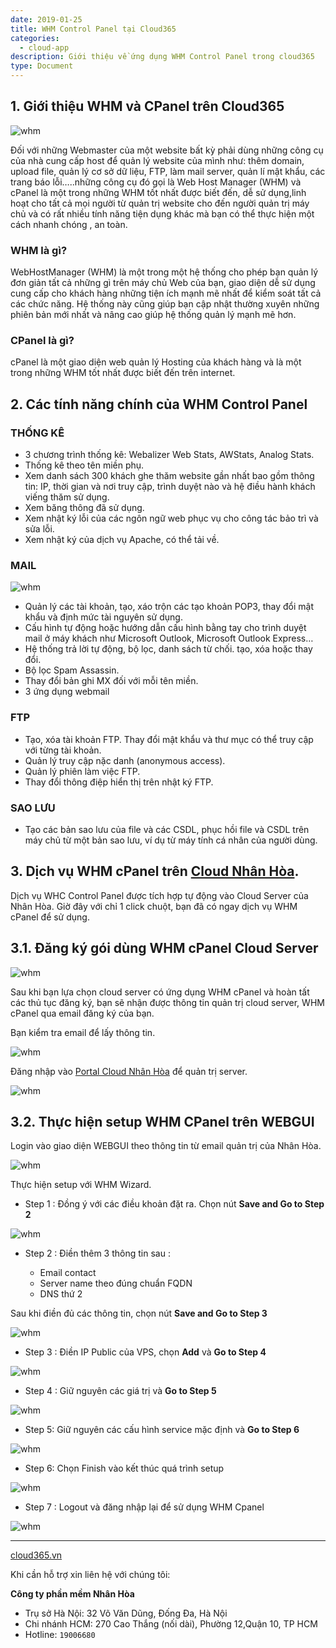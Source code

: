 ```yaml
---
date: 2019-01-25
title: WHM Control Panel tại Cloud365
categories:
  - cloud-app
description: Giới thiệu về ứng dụng WHM Control Panel trong cloud365
type: Document
---
```

## 1. Giới thiệu WHM và CPanel trên Cloud365

![whm](/images/img-whm-cpanel/11.png)

Đối với những Webmaster của một website bất kỳ phải dùng những công cụ của nhà cung cấp host để quản lý website của mình như: thêm domain, upload file, quản lý cơ sở dữ liệu, FTP, làm mail server, quản lí mật khẩu, các trang báo lỗi…..những công cụ đó gọi là Web Host Manager (WHM) và cPanel là một trong những WHM tốt nhất được biết đến, dễ sử dụng,linh hoạt cho tất cả mọi người từ quản trị website cho đến người quản trị máy chủ và có rất nhiều tính năng tiện dụng khác mà bạn có thể thực hiện một cách nhanh chóng , an toàn.

### WHM là gì?

WebHostManager (WHM) là một trong một hệ thống cho phép bạn quản lý đơn giản tất cả những gì trên máy chủ Web của bạn, giao diện dễ sử dụng cung cấp cho khách hàng những tiện ích mạnh mẽ nhất để kiểm soát tất cả các chức năng. Hệ thống này cũng giúp bạn cập nhật thường xuyên những phiên bản mới nhất và nâng cao giúp hệ thống quản lý mạnh mẽ hơn.

### CPanel là gì?

cPanel là một giao diện web quản lý Hosting của khách hàng và là một trong những WHM tốt nhất được biết đến trên internet.

## 2. Các tính năng chính của WHM Control Panel

### THỐNG KÊ

- 3 chương trình thống kê: Webalizer Web Stats, AWStats, Analog Stats.
- Thống kê theo tên miền phụ.
- Xem danh sách 300 khách ghe thăm website gần nhất bao gồm thông tin: IP, thời gian và nơi truy cập, trình duyệt nào và hệ điều hành khách viếng thăm sử dụng.
- Xem băng thông đã sử dụng.
- Xem nhật ký lỗi của các ngôn ngữ web phục vụ cho công tác bảo trì và sửa lỗi.
- Xem nhật ký của dịch vụ Apache, có thể tải về.

### MAIL

![whm](/images/img-whm-cpanel/13.png)

- Quản lý các tài khoản, tạo, xáo trộn các tạo khoản POP3, thay đổi mật khẩu và định mức tài nguyên sử dụng.
- Cấu hình tự động hoặc hướng dẫn cấu hình bằng tay cho trình duyệt mail ở máy khách như Microsoft Outlook, Microsoft Outlook Express…
- Hệ thống trả lời tự động, bộ lọc, danh sách từ chối. tạo, xóa hoặc thay đổi.
- Bộ lọc Spam Assassin.
- Thay đổi bản ghi MX đối với mỗi tên miền.
- 3 ứng dụng webmail

### FTP

- Tạo, xóa tài khoản FTP. Thay đổi mật khẩu và thư mục có thể truy cập với từng tài khoản.
- Quản lý truy cập nặc danh (anonymous access).
- Quản lý phiên làm việc FTP.
- Thay đổi thông điệp hiển thị trên nhật ký FTP.

### SAO LƯU

- Tạo các bản sao lưu của file và các CSDL, phục hồi file và CSDL trên máy chủ từ một bản sao lưu, ví dụ từ máy tính cá nhân của người dùng.

## 3. Dịch vụ WHM cPanel trên  <a href="https://nhanhoa.com/may-chu/may-chu-cloud-server.html" target="_blank">Cloud Nhân Hòa</a>.

Dịch vụ WHC Control Panel được tích hợp tự động vào Cloud Server của Nhân Hòa. Giờ đây với chỉ 1 click chuột, bạn đã có ngay dịch vụ WHM cPanel để sử dụng.

## 3.1. Đăng ký gói dùng WHM cPanel Cloud Server

![whm](/images/img-whm-cpanel/00.png)

Sau khi bạn lựa chọn cloud server có ứng dụng WHM cPanel và hoàn tất các thủ tục đăng ký, bạn sẽ nhận được thông tin quản trị cloud server, WHM cPanel qua email đăng ký của bạn.

Bạn kiểm tra email để lấy thông tin.

![whm](/images/img-whm-cpanel/01.png)

Đăng nhập vào <a href="https://portal.cloud365.vn/user/login/" target="_blank">Portal Cloud Nhân Hòa</a> để quản trị server.

![whm](/images/img-whm-cpanel/02.png)

## 3.2. Thực hiện setup WHM CPanel trên WEBGUI

Login vào giao diện WEBGUI theo thông tin từ email quản trị của Nhân Hòa.

![whm](/images/img-whm-cpanel/03.png)

Thực hiện setup với WHM Wizard. 

- Step 1 : Đồng ý với các điều khoản đặt ra. Chọn nút **Save and Go to Step 2**

![whm](/images/img-whm-cpanel/04.png)

- Step 2 : Điền thêm 3 thông tin sau :
	 
	 - Email contact
	 - Server name theo đúng chuẩn FQDN
	 - DNS thứ 2

Sau khi điền đủ các thông tin, chọn nút **Save and Go to Step 3**
	 
![whm](/images/img-whm-cpanel/05.png)

- Step 3 : Điền IP Public của VPS, chọn **Add** và **Go to Step 4**

![whm](/images/img-whm-cpanel/06.png)

- Step 4 : Giữ nguyên các giá trị và **Go to Step 5**

![whm](/images/img-whm-cpanel/07.png)

- Step 5: Giữ nguyên các cấu hình service mặc định và **Go to Step 6** 

![whm](/images/img-whm-cpanel/08.png)

- Step 6: Chọn Finish vào kết thúc quá trình setup

![whm](/images/img-whm-cpanel/09.png)

- Step 7 : Logout và đăng nhập lại để sử dụng WHM Cpanel

![whm](/images/img-whm-cpanel/10.png)

---
<a href="https://cloud365.vn/" target="_blank">cloud365.vn</a>

Khi cần hỗ trợ xin liên hệ với chúng tôi:

**Công ty phần mềm Nhân Hòa**
- Trụ sở Hà Nội: 32 Võ Văn Dũng, Đống Đa, Hà Nội
- Chi nhánh HCM: 270 Cao Thắng (nối dài), Phường 12,Quận 10, TP HCM
- Hotline: `19006680`